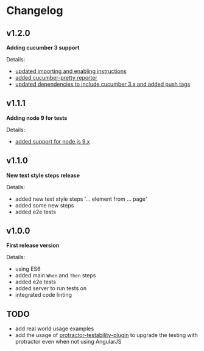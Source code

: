 # Changelog

## v1.2.0

**Adding cucumber 3 support**

Details:

- [updated importing and enabling instructions](https://github.com/Marketionist/protractor-cucumber-steps/pull/51)
- [added cucumber-pretty reporter](https://github.com/Marketionist/protractor-cucumber-steps/pull/50)
- [updated dependencies to include cucumber 3.x and added push tags](https://github.com/Marketionist/protractor-cucumber-steps/pull/49)

## v1.1.1

**Adding node 9 for tests**

Details:

- [added support for node.js 9.x](https://github.com/Marketionist/protractor-cucumber-steps/pull/47)

## v1.1.0

**New text style steps release**

Details:

- added new text style steps '... element from ... page'
- added some new steps
- added e2e tests

## v1.0.0

**First release version**

Details:

- using ES6
- added main `When` and `Then` steps
- added e2e tests
- added server to run tests on
- integrated code linting

## TODO

- add real world usage examples
- add the usage of [protractor-testability-plugin](https://github.com/alfonso-presa/protractor-testability-plugin) to upgrade the testing with protractor even when not using AngularJS
